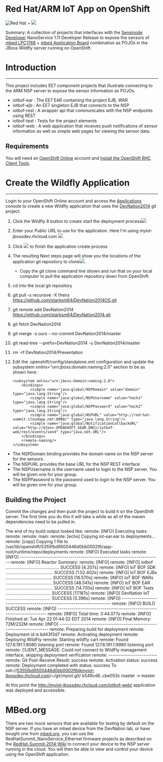 # Red Hat/ARM IoT App on OpenShift
![Red Hat](https://raw.githubusercontent.com/starksm64/DevNation2014/master/images/redhat-logo.png) + ![](https://raw.githubusercontent.com/starksm64/DevNation2014/master/images/arm_mbed.jpg)

Summary: A collection of projects that interfaces with the
[Sensinode Developer](https://silver.arm.com/browse/SEN00) NanoService 1.11 Developer
Release to expose the sensors of [mbed LPC1768](https://mbed.org/platforms/mbed-LPC1768/) +
[mbed Application Board](https://mbed.org/components/mbed-Application-Board/) combination as POJOs in the JBoss Wildfly server running on OpenShift.

# Introduction
---------------------

This project includes EE7 component projects that illustrate connecting to the ARM NSP server to expose the sensor information as POJOs.

* iotbof-ear : The EE7 EAR containing the project EJB, WAR
* iotbof-ejb : An EE7 singleton EJB that connects to the NSP
* iotbof-rest : A wrapper api that communicates with the NSP endpoints using REST
* iotbof-test : Tests for the project elements
* iotbof-web : A web application that receives push notifications of sensor information
as well as simple web pages for viewing the sensor data.

## Requirements
You will need an [OpenShift Online](https://www.openshift.com/app/account/new) account and [Install the OpenShift RHC Client Tools](https://www.openshift.com/developers/rhc-client-tools-install).


# Create the Wildfly Application
-------------------
Login to your OpenShift Online account and access the [Applications](https://openshift.redhat.com/app/console/applications) console to create a new Wildfly application that uses the [DevNation2014](https://github.com/starksm64/DevNation2014) git project.

1. Click the Wildfly 8 button to create start the deployment process![](images/WildflyBtnOS.png)
2. Enter your Public URL to use for the application. Here I'm using myiot-jbossdev.rhcloud.com ![](images/WildflyConfigureOS.png)
3. Click ![](images/CreateBtnOS.png) to finish the application create process
4. The resulting Next steps page will show you the locations of the application git repository to clone![](images/NextStepsOS.png).
    * Copy the git clone command line shown and run that on your local computer to pull the application repository down from OpenShift.
5. cd into the local git repository
6. git pull -s recursive -X theirs https://github.com/starksm64/DevNation2014OS.git
7. git remote add DevNation2014 https://github.com/starksm64/DevNation2014.git
8. git fetch DevNation2014
9. git merge -s ours --no-commit DevNation2014/master
10. git read-tree --prefix=DevNation2014 -u DevNation2014/master
11. rm -rf DevNation2014/Presentation
12. Edit the .openshift/config/standalone.xml configuration and update the subsystem xmlns="urn:jboss:domain:naming:2.0" section to be as shown here:

        <subsystem xmlns="urn:jboss:domain:naming:2.0">
            <bindings>
                <simple name="java:global/NSPDomain" value="domain" type="java.lang.String"/>
                <simple name="java:global/NSPUsername" value="hack2" type="java.lang.String"/>
                <simple name="java:global/NSPPassword" value="hack2" type="java.lang.String"/>
                <simple name="java:global/NSPURL" value="http://red-hat-summit.cloudapp.net:8080/" type="java.lang.String"/>
                <simple name="java:global/NotificationCallbackURL" value="http://${env.OPENSHIFT_GEAR_DNS}/iotbof-web/rest/events/send" type="java.net.URL"/>
            </bindings>
            <remote-naming/>
        </subsystem>

* The NSPDomain binding provides the domain name on the NSP server for the sensors.
* The NSPURL provides the base URL for the NSP REST interface
* The NSPUsername is the username used to login to the NSP server. You will be given one for your group.
* The NSPPassword is the password used to login to the NSP server. You will be given one for your group.

## Building the Project
Commit the changes and then push the project to build it on the OpenShift server. The first time you do this it will take a while as all of the maven dependencies need to be pulled in.

The end of my build output looked like:
remote: [INFO] Executing tasks
remote: 
remote: main:
remote:      [echo] Copying iot-ear.ear to deployments...
remote:      [copy] Copying 1 file to /var/lib/openshift/5355fbd9500446d0bb0002f6/app-root/runtime/repo/deployments
remote: [INFO] Executed tasks
remote: [INFO] ------------------------------------------------------------------------
remote: [INFO] Reactor Summary:
remote: [INFO] 
remote: [INFO] iotbof ............................................ SUCCESS [4.207s]
remote: [INFO] IoT BOF SDK ....................................... SUCCESS [1:52.402s]
remote: [INFO] IoT BOF EJBs ...................................... SUCCESS [16.570s]
remote: [INFO] IoT BOF WARs ...................................... SUCCESS [48.541s]
remote: [INFO] IoT BOF EAR ....................................... SUCCESS [14.700s]
remote: [INFO] IoT BOF Tests ..................................... SUCCESS [17.187s]
remote: [INFO] DevNation IoT ..................................... SUCCESS [5.396s]
remote: [INFO] ------------------------------------------------------------------------
remote: [INFO] BUILD SUCCESS
remote: [INFO] ------------------------------------------------------------------------
remote: [INFO] Total time: 3:44.077s
remote: [INFO] Finished at: Tue Apr 22 01:44:32 EDT 2014
remote: [INFO] Final Memory: 72M/232M
remote: [INFO] ------------------------------------------------------------------------
remote: Preparing build for deployment
remote: Deployment id is bd43f3d7
remote: Activating deployment
remote: Deploying WildFly
remote: Starting wildfly cart
remote: Found 127.6.191.1:8080 listening port
remote: Found 127.6.191.1:9990 listening port
remote: CLIENT_MESSAGE: Could not connect to WildFly management interface, skipping deployment verification
remote: -------------------------
remote: Git Post-Receive Result: success
remote: Activation status: success
remote: Deployment completed with status: success
To ssh://5355fbd9500446d0bb0002f6@myiot-jbossdev.rhcloud.com/~/git/myiot.git/
   b549cd6..cbe053c  master -> master


At this point the http://myiot-jbossdev.rhcloud.com/iotbof-web/ application was deployed and accessible.


# MBed.org
There are two mock sensors that are available for testing by default on the NSP server. If you have an mbed device from the DevNation lab, or have bought one from [mbed.org](http://mbed.org/), you can use the RedHatSummit_NanoService_Ethernet firmware projects as described on the [RedHat-Summit-2014-Wiki](https://mbed.org/teams/MBED_DEMOS/wiki/RedHat-Summit-2014-Wiki) to connect your device to the NSP server running in the cloud. You will then be able to view and control your device using the OpenShift application.
